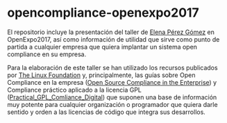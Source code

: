 # opencompliance-openexpo2017

El repositorio incluye la presentación del taller de  [Elena Pérez Gómez](http://www.cohaerentis.com/quienes-somos/equipo/elena-perez-gomez/) en OpenExpo2017, así como información de utilidad que sirve como punto de partida a cualquier empresa que quiera implantar un sistema open compliance en su empresa.
 
Para la elaboración de este taller se han utilizado los recursos publicados por [The Linux Foundation](https://compliance.linuxfoundation.org) y, principalmente, las guías sobre Open Compliance en la empresa ([Open Source Compliance in the Enterprise](http://go.linuxfoundation.org/open-source-compliance-ebook))  y Compliance práctico aplicado a la licencia GPL ([Practical_GPL_Comliance_Digital](https://www.linuxfoundation.org/news-media/research/practical-gpl-compliance)) que suponen una base de información muy potente para cualquier organización o programador que quiera darle sentido y orden a las licencias de código que integra sus desarrollos. 
